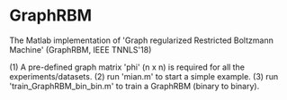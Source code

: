 # GraphRBM
The Matlab implementation of 'Graph regularized Restricted Boltzmann Machine' (GraphRBM, IEEE TNNLS'18)

(1) A pre-defined graph matrix 'phi' (n x n) is required for all the experiments/datasets.
(2) run 'mian.m' to start a simple example.
(3) run 'train_GraphRBM_bin_bin.m' to train a GraphRBM (binary to binary).
